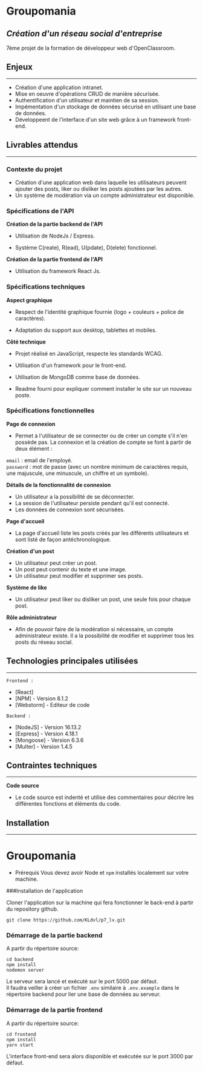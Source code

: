 # Groupomania
## _Création d'un réseau social d'entreprise_

7ème projet de la formation de développeur web d'OpenClassroom.

## Enjeux
---
- Création d'une application intranet.
- Mise en oeuvre d'opérations CRUD de manière sécurisée.
- Authentification d'un utilisateur et maintien de sa session.
- Impémentation d'un stockage de données sécurisé en utilisant une base de données.
- Développeent de l'interface d'un site web grâce à un framework front-end.

## Livrables attendus
---
### Contexte du projet

- Création d'une application web dans laquelle les utilisateurs peuvent ajouter des posts, liker ou disliker les posts ajoutées par les autres.
- Un système de modération via un compte administrateur est disponible.

### Spécifications de l'API

**Création de la partie backend de l'API**

- Utilisation de NodeJs / Express.

- Système C(reate), R(ead), U(pdate), D(elete) fonctionnel.

**Création de la partie frontend de l'API**

- Utilisation du framework React Js.

### Spécifications techniques

**Aspect graphique**
- Respect de l'identité graphique fournie (logo + couleurs + police de caractères).

- Adaptation du support aux desktop, tablettes et mobiles.

**Côté technique**

- Projet réalisé en JavaScript, respecte les standards WCAG.

- Utilisation d'un framework pour le front-end.

- Utilisation de MongoDB comme base de données.

- Readme fourni pour expliquer comment installer le site sur un nouveau poste.

### Spécifications fonctionnelles

**Page de connexion**

- Permet à l'utilisateur de se connecter ou de créer un compte s'il n'en possède pas. La connexion et la création de compte se font à partir de deux élément :

`email` : email de l'employé. <br/>
`password` : mot de passe (avec un nombre minimum de caractères requis, une majuscule, une minuscule, un chiffre et un symbole).

**Détails de la fonctionnalité de connexion**

- Un utilisateur a la possibilité de se déconnecter.
- La session de l'utilisateur persiste pendant qu'il est connecté.
- Les données de connexion sont sécurisées.

**Page d'accueil**

- La page d'accueil liste les posts créés par les différents utilisateurs et sont listé de façon antéchronologique.

**Création d'un post**

- Un utilisateur peut créer un post.
- Un post peut contenir du texte et une image.
- Un utilisateur peut modifier et supprimer ses posts.

**Système de like**

- Un utilisateur peut liker ou disliker un post, une seule fois pour chaque post.

**Rôle administrateur** 

- Afin de pouvoir faire de la modération si nécessaire, un compte administrateur existe. Il a la possibilité de modifier et supprimer tous les posts du réseau social.


## Technologies principales utilisées
---
`Frontend :` 
- [React]
- [NPM] - Version 8.1.2
- [Webstorm] - Editeur de code</br>

`Backend :`
- [NodeJS] - Version 16.13.2
- [Express] - Version 4.18.1
- [Mongoose] - Version 6.3.6
- [Multer] - Version 1.4.5

## Contraintes techniques
---
**Code source**
- Le code source est indenté et utilise des commentaires pour décrire les différentes fonctions et éléments du code.

## Installation
---
# Groupomania #

- Prérequis
Vous devez avoir Node et `npm` installés localement sur votre machine.

###Installation de l'application

Cloner l'application sur la machine qui fera fonctionner le back-end à partir du repository github.
```terminal
git clone https://github.com/KLdvl/p7_lv.git
```

### Démarrage de la partie backend
A partir du répertoire source:
```terminal
cd backend
npm install
nodemon server
```
Le serveur sera lancé et exécuté sur le port 5000 par défaut. <br/>
Il faudra veiller à créer un fichier `.env` similaire à `.env.example` dans le répertoire backend pour lier une base de données au serveur. <br/>

### Démarrage de la partie frontend
A partir du répertoire source:
```terminal
cd frontend
npm install
yarn start
```
L'interface front-end sera alors disponible et exécutée sur le port 3000 par défaut.